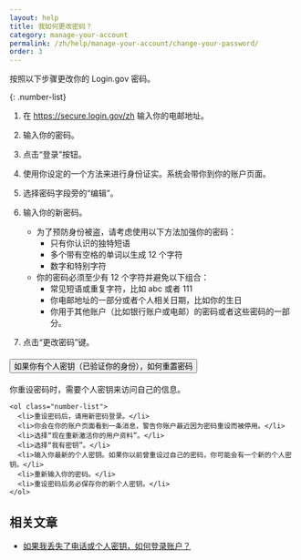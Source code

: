 ```yaml
---
layout: help
title: 我如何更改密码？
category: manage-your-account
permalink: /zh/help/manage-your-account/change-your-password/
order: 3
---
```


按照以下步骤更改你的 Login.gov 密码。

{: .number-list}

1. 在 <https://secure.login.gov/zh> 输入你的电邮地址。

1. 输入你的密码。

1. 点击“登录”按钮。

1. 使用你设定的一个方法来进行身份证实。系统会带你到你的账户页面。

1. 选择密码字段旁的“编辑”。

1. 输入你的新密码。
   * 为了预防身份被盗，请考虑使用以下方法加强你的密码：
     * 只有你认识的独特短语
     * 多个带有空格的单词以生成 12 个字符
     * 数字和特别字符
   * 你的密码必须至少有 12 个字符并避免以下组合：
     * 常见短语或重复字符，比如 abc 或者 111
     * 你电邮地址的一部分或者个人相关日期，比如你的生日
     * 你用于其他账户（比如银行账户或电邮）的密码或者这些密码的一部分。

1. 点击“更改密码”键。

<div class="usa-accordion usa-accordion--bordered margin-y-4">
  <h4 class="usa-accordion__heading">
    <button
      type="button"
      class="usa-accordion__button"
      aria-expanded="false"
      aria-controls="b-a1"
    >
      如果你有个人密钥（已验证你的身份），如何重置密码
    </button>
  </h4>
  <div id="b-a1" class="usa-accordion__content usa-prose">
    你重设密码时，需要个人密钥来访问自己的信息。

    <ol class="number-list">
      <li>重设密码后，请用新密码登录。</li>
      <li>你会在你的账户页面看到一条消息，警告你账户最近因为密码重设而被停用。</li>
      <li>选择“现在重新激活你的用户资料”。</li>
      <li>选择“我有密钥”。</li>
      <li>输入你最新的个人密钥。如果你以前曾重设过自己的密码，你可能会有一个新的个人密钥。</li>
      <li>重新输入你的密码。</li>
      <li>重设密码后务必保存你的新个人密钥。</li>
    </ol>
  </div>
</div>


## 相关文章

* [如果我丢失了电话或个人密钥，如何登录账户？](/zh/help/trouble-signing-in/how-to-sign-in/)
